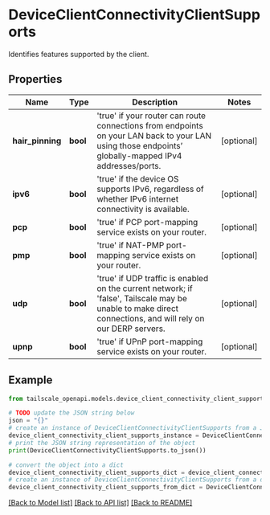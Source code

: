 # DeviceClientConnectivityClientSupports

Identifies features supported by the client. 

## Properties

Name | Type | Description | Notes
------------ | ------------- | ------------- | -------------
**hair_pinning** | **bool** | &#39;true&#39; if your router can route connections from endpoints on your LAN back to your LAN using those endpoints’ globally-mapped IPv4 addresses/ports.  | [optional] 
**ipv6** | **bool** | &#39;true&#39; if the device OS supports IPv6, regardless of whether IPv6 internet connectivity is available.  | [optional] 
**pcp** | **bool** | &#39;true&#39; if PCP port-mapping service exists on your router.  | [optional] 
**pmp** | **bool** | &#39;true&#39; if NAT-PMP port-mapping service exists on your router.  | [optional] 
**udp** | **bool** | &#39;true&#39; if UDP traffic is enabled on the current network; if &#39;false&#39;, Tailscale may be unable to make direct connections, and will rely on our DERP servers.  | [optional] 
**upnp** | **bool** | &#39;true&#39; if UPnP port-mapping service exists on your router.  | [optional] 

## Example

```python
from tailscale_openapi.models.device_client_connectivity_client_supports import DeviceClientConnectivityClientSupports

# TODO update the JSON string below
json = "{}"
# create an instance of DeviceClientConnectivityClientSupports from a JSON string
device_client_connectivity_client_supports_instance = DeviceClientConnectivityClientSupports.from_json(json)
# print the JSON string representation of the object
print(DeviceClientConnectivityClientSupports.to_json())

# convert the object into a dict
device_client_connectivity_client_supports_dict = device_client_connectivity_client_supports_instance.to_dict()
# create an instance of DeviceClientConnectivityClientSupports from a dict
device_client_connectivity_client_supports_from_dict = DeviceClientConnectivityClientSupports.from_dict(device_client_connectivity_client_supports_dict)
```
[[Back to Model list]](../README.md#documentation-for-models) [[Back to API list]](../README.md#documentation-for-api-endpoints) [[Back to README]](../README.md)


